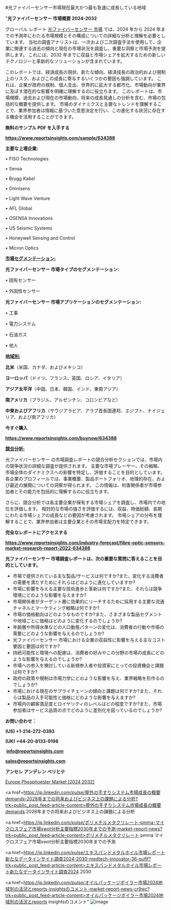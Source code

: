 #光ファイバーセンサー市場現在最大かつ最も急速に成長している地域

"<strong>光ファイバーセンサー 市場概要 2024-2032</strong>

グローバル レポート <a href=https://www.reportsinsights.com/sample/634388>光ファイバーセンサー 市場</a> では、2024 年から 2024 年までの予測年にわたる市場規模とその構成についての詳細な分析と理解を必要としています。 当社の調査アナリストは、一次および二次調査手法を使用して、企業に関連する過去の傾向と現在の市場状況を調査し、重要な洞察と市場予測を提供します。 これには、2032 年までに収益と市場シェアを拡大​​するための新しいテクノロジーと革新的なソリューションが含まれています。

このレポートでは、経済成長の現状、新たな傾向、経済成長の政治的および規制上のリスク、およびこの成長に寄与するいくつかの要因も強調しています。 これは、企業が政府の規制、個人支出、世界的に拡大する都市化、市場動向が業界に及ぼす潜在的な影響を明確に理解するのに役立ちます。 このレポートは、市場規模、過去および現在の市場動向、将来の成長見通しの分析を含む、市場の包括的な概要を提供します。 市場のダイナミクスと主要なトレンドを理解することで、業界参加者は情報に基づいた意思決定を行い、この進化する状況に存在する機会を活用することができます。

<strong><b>無料のサンプル PDF を入手する</b></strong>

<a href=https://www.reportsinsights.com/sample/634388><strong><u>https://www.reportsinsights.com/sample/634388</u></strong></a>

<strong>主要な上場企業:</strong>

• FISO Technologies 

• Sensa 

• Brugg Kabel 

• Omnisens 

• Light Wave Venture 

• AFL Global 

• OSENSA Innovations 

• US Seismic Systems 

• Honeywell Sensing and Control 

• Micron Optics

<strong><u>市場セグメンテーション</u></strong><strong><u>:</u></strong>

<strong>光ファイバーセンサー 市場タイプのセグメンテーション:</strong>

• 固有センサー

• 外因性センサー

<strong>光ファイバーセンサー 市場アプリケーションのセグメンテーション:</strong>

• 工事

• 電力システム

• 石油ガス

• 他人

<strong><u>地域別</u></strong><strong><u>:</u></strong>

<strong>北米</strong>（米国、カナダ、およびメキシコ）

<strong>ヨーロッパ</strong>（ドイツ、フランス、英国、ロシア、イタリア）

<strong>アジア太平洋</strong>（中国、日本、韓国、インド、東南アジア）

<strong>南アメリカ</strong>（ブラジル、アルゼンチン、コロンビアなど）

<strong>中東およびアフリカ</strong>（サウジアラビア、アラブ首長国連邦、エジプト、ナイジェリア、および南アフリカ）

<strong>今すぐ購入</strong>

<a href=https://www.reportsinsights.com/buynow/634388><strong><u>https://www.reportsinsights.com/buynow/634388</u></strong></a>

<strong><u>競合分析:</u></strong>

光ファイバーセンサー の市場調査レポートの競合分析セクションでは、市場内の競争状況の詳細な調査が提供されます。 主要な市場プレーヤー、その戦略、市場全体のダイナミクスへの影響を特定し、評価することを目的としています。 各企業のプロフィールでは、事業概要、製品ポートフォリオ、地理的存在、および最近の展開についての洞察が得られます。 この情報は、利害関係者が市場参加者とその能力を包括的に理解するのに役立ちます。

さらに、競合分析では各主要企業が保有する市場シェアを調査し、市場内での地位を評価します。 相対的な市場の強さを評価するには、収益、時価総額、長期にわたる市場シェアの成長などの要因が考慮されます。 市場シェアの分布を理解することで、業界参加者は主要企業とその市場支配力を特定できます。

<strong>完全なレポートにアクセスする</strong>

<a href=https://www.reportsinsights.com/industry-forecast/fibre-optic-sensors-market-research-report-2022-634388><strong><u><b>https://www.reportsinsights.com/industry-forecast/fibre-optic-sensors-market-research-report-2022-634388</b></u></strong></a>

<strong><b>光ファイバーセンサー 市場調査レポートは、次の重要な質問に答えることを目的としています。</b></strong>
<ul>
  <li>市場で提供されている主な製品/サービスは何ですか?また、変化する消費者の需要を満たすためにそれらはどのように進化していますか?</li>
  <li>市場に影響を与える主要な技術進歩と革新は何ですか?また、それらは競争環境にどのような影響を与えますか?</li>
  <li>市場関係者がターゲット層に効果的にリーチするために採用する主要な流通チャネルとマーケティング戦略は何ですか?</li>
  <li>市場の価格動向はどのようなものですか?また、さまざまな製品セグメントや地域ごとに価格はどのように変化するのでしょうか?</li>
  <li>年齢層や所得水準などの人口動態パターンの変化は、消費者の行動や市場の需要にどのような影響を与えるのでしょうか?</li>
  <li>光ファイバーセンサー 市場における企業の収益性に影響を与える主なコスト要因と要因は何ですか?</li>
  <li>持続可能性と環境への配慮は、消費者の好みやこの分野の市場の成長にどのような影響を与えるのでしょうか?</li>
  <li>市場への参入を検討している新規参入者や投資家にとっての投資機会と課題は何ですか?</li>
  <li>政府の政策や規制は市場力学にどのような影響を与え、業界戦略を形作るのでしょうか?</li>
  <li>市場における現在のサプライチェーンの傾向と課題は何ですか?また、それらは製品の入手可能性と価格にどのような影響を与えますか?</li>
  <li>市場内の顧客満足度とロイヤリティのレベルはどの程度ですか?また、市場参加者はサービス品質の点でどのように差別化を図っているのでしょうか?</li>
</ul>
<strong>お問い合わせ：</strong>

<strong>(US) +1-214-272-0393</strong>

<strong>(UK) +44-20-8133-9198</strong>

<strong> </strong><a href=info@reportsinsights.com><strong><u>info@reportsinsights.com</u></strong></a>

<a href=sales@reportsinsights.com><strong><u>sales@reportsinsights.com</u></strong></a>

<strong>アンセレ アンデレン ベリヒテ</strong>

<a href=https://www.linkedin.com/pulse/europe-phosphoester-markets-analysis-decision-makers-bduwf/>Europe Phosphoester Market [2024 2032]</a>

<a href=https://jp.linkedin.com/pulse/屋外の手すりシステム市場成長の概要demands-2028年までの将来およびビジネス上の課題による分析?trk=public_post_feed-article-content>屋外の手すりシステム市場成長の概要demands 2028年までの将来およびビジネス上の課題による分析</a>

<a href=https://jp.linkedin.com/pulse/ポリメチルメタクリレート-pmma-マイクロスフェア市場swot分析主要指標2030年までの予測-market-report-news?trk=public_post_feed-article-content>ポリメチルメタクリレート pmma マイクロスフェア市場swot分析主要指標2030年までの予測</a>

<a href=https://jp.linkedin.com/pulse/エキスパンドメタルホイル市場レポート新たなデータインサイト調査2024-2030-medtech-innovator-36-quflf?trk=public_post_feed-article-content>エキスパンドメタルホイル市場レポート新たなデータインサイト調査2024 2030</a>

<a href=https://jp.linkedin.com/pulse/オイルパッケージボイラー市場2024地域別の活況とreports-insightsのコメント-market-report-news-cr9wc?trk=public_post_feed-article-content>オイルパッケージボイラー市場2024地域別の活況とreports insightsのコメント</a>"
![image](https://github.com/aakesh123242/RIMarket/assets/158431203/901da28c-0ef4-461d-91e8-a5e29df00480)
